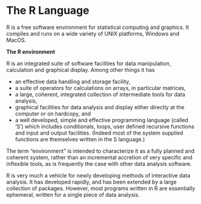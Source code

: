# The R Language

R is a free software environment for statistical computing and graphics. It compiles and runs on a wide variety of UNIX platforms, Windows and MacOS.

**The R environment**

R is an integrated suite of software facilities for data manipulation, calculation and graphical display. Among other things it has

-    an effective data handling and storage facility,
-    a suite of operators for calculations on arrays, in particular matrices,
-    a large, coherent, integrated collection of intermediate tools for data analysis,
-    graphical facilities for data analysis and display either directly at the computer or on hardcopy, and
-    a well developed, simple and effective programming language (called ‘S’) which includes conditionals, loops, user defined recursive functions and input and output facilities. (Indeed most of the system supplied functions are themselves written in the S language.) 

The term “environment” is intended to characterize it as a fully planned and coherent system, rather than an incremental accretion of very specific and inflexible tools, as is frequently the case with other data analysis software.

R is very much a vehicle for newly developing methods of interactive data analysis. It has developed rapidly, and has been extended by a large collection of packages. However, most programs written in R are essentially ephemeral, written for a single piece of data analysis. 
